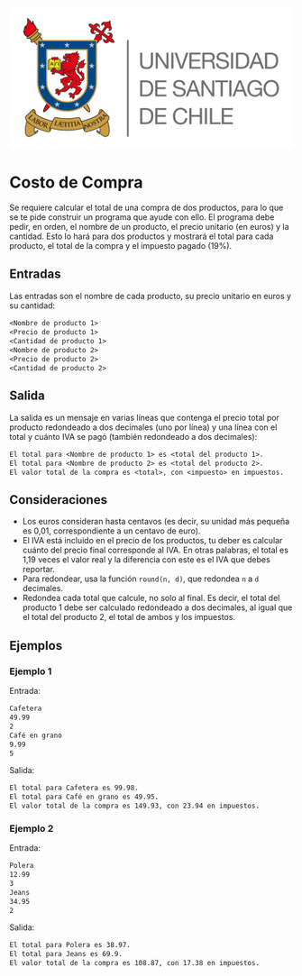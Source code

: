 ![logo](./assets/logo_usach.png)

# Costo de Compra

Se requiere calcular el total de una compra de dos productos, para lo que se te pide construir un programa que ayude con ello. El programa debe pedir, en orden, el nombre de un producto, el precio unitario (en euros) y la cantidad. Esto lo hará para dos productos y mostrará el total para cada producto, el total de la compra y el impuesto pagado (19%).

## Entradas

Las entradas son el nombre de cada producto, su precio unitario en euros y su cantidad:
```
<Nombre de producto 1>
<Precio de producto 1>
<Cantidad de producto 1>
<Nombre de producto 2>
<Precio de producto 2>
<Cantidad de producto 2>
```

## Salida

La salida es un mensaje en varias líneas que contenga el precio total por producto redondeado a dos decimales (uno por línea) y una línea con el total y cuánto IVA se pagó (también redondeado a dos decimales):
```
El total para <Nombre de producto 1> es <total del producto 1>.
El total para <Nombre de producto 2> es <total del producto 2>.
El valor total de la compra es <total>, con <impuesto> en impuestos.
```

## Consideraciones
- Los euros consideran hasta centavos (es decir, su unidad más pequeña es 0,01, correspondiente a un centavo de euro).
- El IVA está incluido en el precio de los productos, tu deber es calcular cuánto del precio final corresponde al IVA. En otras palabras, el total es 1,19 veces el valor real y la diferencia con este es el IVA que debes reportar.
- Para redondear, usa la función `round(n, d)`, que redondea `n` a `d` decimales.
- Redondea cada total que calcule, no solo al final. Es decir, el total del producto 1 debe ser calculado redondeado a dos decimales, al igual que el total del producto 2, el total de ambos y los impuestos.

## Ejemplos

### Ejemplo 1
Entrada:
```
Cafetera
49.99
2
Café en grano
9.99
5
```

Salida:
```
El total para Cafetera es 99.98.
El total para Café en grano es 49.95.
El valor total de la compra es 149.93, con 23.94 en impuestos.
```

### Ejemplo 2
Entrada:
```
Polera
12.99
3
Jeans
34.95
2
```

Salida:
```
El total para Polera es 38.97.
El total para Jeans es 69.9.
El valor total de la compra es 108.87, con 17.38 en impuestos.
```
